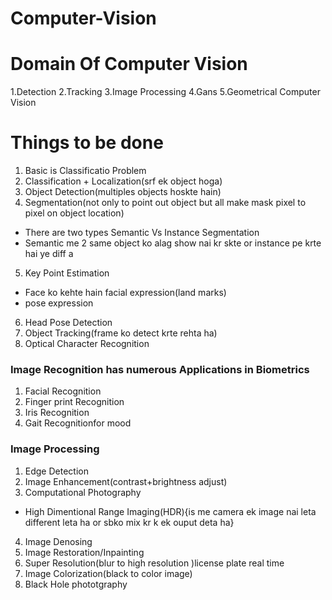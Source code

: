 # Computer-Vision

# Domain Of Computer Vision 
1.Detection 
2.Tracking
3.Image Processing 
4.Gans 
5.Geometrical Computer Vision

# Things to be done
1. Basic is Classificatio Problem
2. Classification + Localization(srf ek object hoga)
3. Object Detection(multiples objects hoskte hain)
4. Segmentation(not only to point out object but all make mask pixel to pixel on object location)
- There are two types
Semantic Vs Instance Segmentation
- Semantic me 2 same object ko alag show nai kr skte or instance pe krte hai ye diff a
5. Key Point Estimation
- Face ko kehte hain facial expression(land marks)
- pose expression
6. Head Pose Detection
7. Object Tracking(frame ko detect krte rehta ha)
8. Optical Character Recognition 

 ### Image Recognition has numerous Applications in Biometrics

1. Facial Recognition
2. Finger print Recognition
3. Iris Recognition
4. Gait Recognitionfor mood

### Image Processing
1. Edge Detection
2. Image Enhancement(contrast+brightness adjust)
3. Computational Photography
- High Dimentional Range Imaging(HDR){is me camera ek image nai leta different leta ha or sbko mix kr k ek ouput deta ha}
4. Image Denosing
5. Image Restoration/Inpainting
6. Super Resolution(blur to high resolution )license plate real time
7. Image Colorization(black to color image)
8. Black Hole phototgraphy


